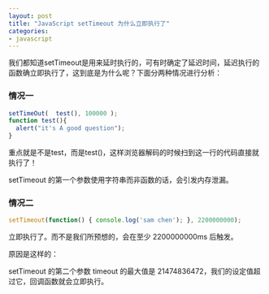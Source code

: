 ```yaml
---
layout: post
title: "JavaScript setTimeout 为什么立即执行了"
categories:
- javascript
---
```


我们都知道setTimeout是用来延时执行的，可有时确定了延迟时间，延迟执行的函数确立即执行了，这到底是为什么呢？下面分两种情况进行分析：

### 情况一

```javascript
setTimeOut(  test(), 100000 );
function test(){
  alert("it's A good question");
}
```
重点就是不是test，而是test()，这样浏览器解码的时候扫到这一行的代码直接就执行了！

setTimeout 的第一个参数使用字符串而非函数的话，会引发内存泄漏。

### 情况二

```javascript
setTimeout(function() { console.log('sam chen'); }, 2200000000);
```
立即执行了。而不是我们所预想的，会在至少 2200000000ms 后触发。

原因是这样的：

setTimeout 的第二个参数 timeout 的最大值是 21474836472，我们的设定值超过它，回调函数就会立即执行。

